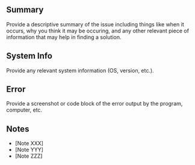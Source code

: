 ## Summary

Provide a descriptive summary of the issue including things like when it occurs, why you think it may be occuring, and any other relevant piece of information that may help in finding a solution.

## System Info

Provide any relevant system information (OS, version, etc.).

## Error

Provide a screenshot or code block of the error output by the program, computer, etc.

## Notes

- [Note XXX]
- [Note YYY]
- [Note ZZZ]

